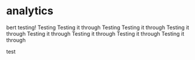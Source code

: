 # analytics
bert testing!
Testing
Testing it through
Testing
Testing it through
Testing it through
Testing it through
Testing it through
Testing it through
Testing it through





test

